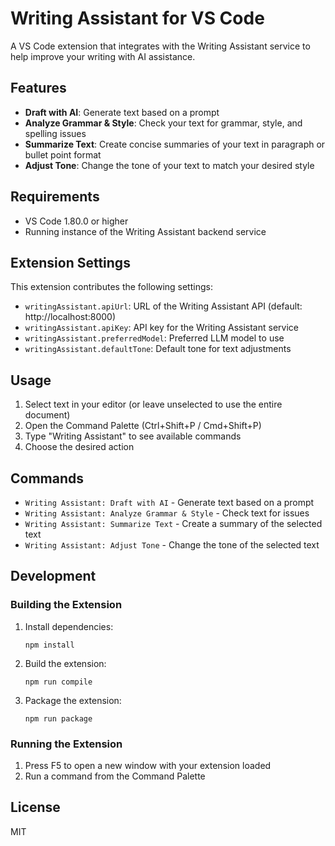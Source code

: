 # Writing Assistant for VS Code

A VS Code extension that integrates with the Writing Assistant service to help improve your writing with AI assistance.

## Features

- **Draft with AI**: Generate text based on a prompt
- **Analyze Grammar & Style**: Check your text for grammar, style, and spelling issues
- **Summarize Text**: Create concise summaries of your text in paragraph or bullet point format
- **Adjust Tone**: Change the tone of your text to match your desired style

## Requirements

- VS Code 1.80.0 or higher
- Running instance of the Writing Assistant backend service

## Extension Settings

This extension contributes the following settings:

* `writingAssistant.apiUrl`: URL of the Writing Assistant API (default: http://localhost:8000)
* `writingAssistant.apiKey`: API key for the Writing Assistant service
* `writingAssistant.preferredModel`: Preferred LLM model to use
* `writingAssistant.defaultTone`: Default tone for text adjustments

## Usage

1. Select text in your editor (or leave unselected to use the entire document)
2. Open the Command Palette (Ctrl+Shift+P / Cmd+Shift+P)
3. Type "Writing Assistant" to see available commands
4. Choose the desired action

## Commands

- `Writing Assistant: Draft with AI` - Generate text based on a prompt
- `Writing Assistant: Analyze Grammar & Style` - Check text for issues
- `Writing Assistant: Summarize Text` - Create a summary of the selected text
- `Writing Assistant: Adjust Tone` - Change the tone of the selected text

## Development

### Building the Extension

1. Install dependencies:
   ```
   npm install
   ```

2. Build the extension:
   ```
   npm run compile
   ```

3. Package the extension:
   ```
   npm run package
   ```

### Running the Extension

1. Press F5 to open a new window with your extension loaded
2. Run a command from the Command Palette

## License

MIT

